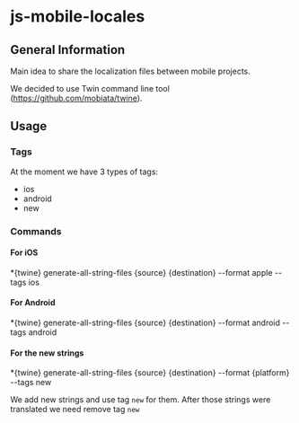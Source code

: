# js-mobile-locales
General Information
--------------------
Main idea to share the localization files between mobile projects.

We decided to use Twin command line tool (https://github.com/mobiata/twine).


## Usage
### Tags  
  At the moment we have 3 types of tags:
  - ios
  - android
  - new

### Commands
#### For iOS
*{twine} generate-all-string-files {source} {destination} --format apple --tags ios
#### For Android
*{twine} generate-all-string-files {source} {destination} --format android --tags android
#### For the new strings
*{twine} generate-all-string-files {source} {destination} --format {platform} --tags new

We add new strings and use tag `new` for them.
After those strings were translated we need remove tag `new`
